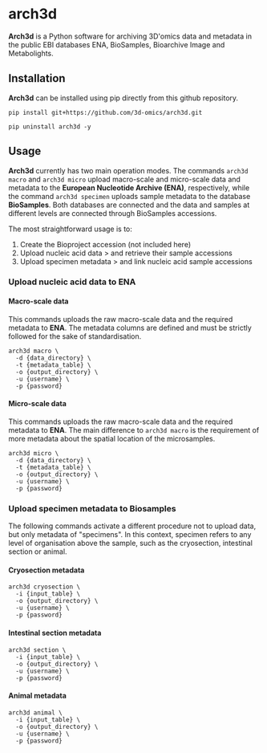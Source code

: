 # arch3d

**Arch3d** is a Python software for archiving 3D'omics data and metadata in the public EBI databases ENA, BioSamples, Bioarchive Image and Metabolights.

## Installation

**Arch3d** can be installed using pip directly from this github repository.

```
pip install git+https://github.com/3d-omics/arch3d.git

pip uninstall arch3d -y
```

## Usage

**Arch3d** currently has two main operation modes. The commands `arch3d macro` and `arch3d micro` upload macro-scale and micro-scale data and metadata to the **European Nucleotide Archive (ENA)**, respectively, while the command `arch3d specimen` uploads sample metadata to the database **BioSamples**. Both databases are connected and the data and samples at different levels are connected through BioSamples accessions.

The most straightforward usage is to:

1. Create the Bioproject accession (not included here)
2. Upload nucleic acid data > and retrieve their sample accessions
3. Upload specimen metadata > and link nucleic acid sample accessions

### Upload nucleic acid data to ENA

#### Macro-scale data

This commands uploads the raw macro-scale data and the required metadata to **ENA**. The metadata columns are defined and must be strictly followed for the sake of standardisation.

```
arch3d macro \
  -d {data_directory} \
  -t {metadata_table} \
  -o {output_directory} \
  -u {username} \
  -p {password}
```

#### Micro-scale data

This commands uploads the raw macro-scale data and the required metadata to **ENA**. The main difference to `arch3d macro` is the requirement of more metadata about the spatial location of the microsamples.

```
arch3d micro \
  -d {data_directory} \
  -t {metadata_table} \
  -o {output_directory} \
  -u {username} \
  -p {password}
```

### Upload specimen metadata to Biosamples

The following commands activate a different procedure not to upload data, but only metadata of "specimens". In this context, specimen refers to any level of organisation above the sample, such as the cryosection, intestinal section or animal.

#### Cryosection metadata

```
arch3d cryosection \
  -i {input_table} \
  -o {output_directory} \
  -u {username} \
  -p {password}
```

#### Intestinal section metadata

```
arch3d section \
  -i {input_table} \
  -o {output_directory} \
  -u {username} \
  -p {password}
```

#### Animal metadata

```
arch3d animal \
  -i {input_table} \
  -o {output_directory} \
  -u {username} \
  -p {password}
```

